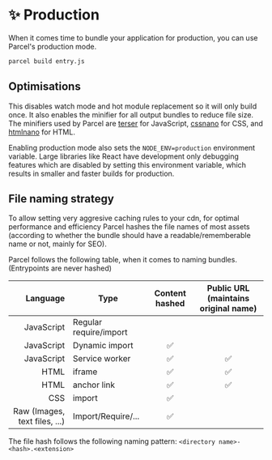 # ✨ Production

When it comes time to bundle your application for production, you can use Parcel's production mode.

```bash
parcel build entry.js
```

## Optimisations

This disables watch mode and hot module replacement so it will only build once. It also enables the minifier for all output bundles to reduce file size. The minifiers used by Parcel are [terser](https://github.com/fabiosantoscode/terser) for JavaScript, [cssnano](http://cssnano.co) for CSS, and [htmlnano](https://github.com/posthtml/htmlnano) for HTML.

Enabling production mode also sets the `NODE_ENV=production` environment variable. Large libraries like React have development only debugging features which are disabled by setting this environment variable, which results in smaller and faster builds for production.

## File naming strategy

To allow setting very aggresive caching rules to your cdn, for optimal performance and efficiency Parcel hashes the file names of most assets (according to whether the bundle should have a readable/rememberable name or not, mainly for SEO).

Parcel follows the following table, when it comes to naming bundles. (Entrypoints are never hashed)

| Language | Type | Content hashed | Public URL (maintains original name) |
| ---:| --- |:---:|:---:|
| JavaScript | Regular require/import |  |  |
| JavaScript | Dynamic import | ✅  |    |
| JavaScript | Service worker | ✅  | ✅ |
| HTML | iframe | ✅ | ✅ |
| HTML | anchor link | ✅ | ✅ |
| CSS | import | ✅ |  |
| Raw (Images, text files, ...) | Import/Require/... | ✅ |  |

The file hash follows the following naming pattern: `<directory name>-<hash>.<extension>`